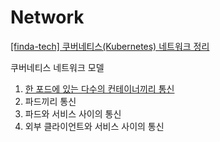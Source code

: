 
# Network

[[finda-tech] 쿠버네티스(Kubernetes) 네트워크 정리](https://medium.com/finda-tech/kubernetes-%EB%84%A4%ED%8A%B8%EC%9B%8C%ED%81%AC-%EC%A0%95%EB%A6%AC-fccd4fd0ae6)

쿠버네티스 네트워크 모델

1. [한 포드에 있는 다수의 컨테이너끼리 통신](./1pod-inner.md)
2. 파드끼리 통신
3. 파드와 서비스 사이의 통신
4. 외부 클라이언트와 서비스 사이의 통신
